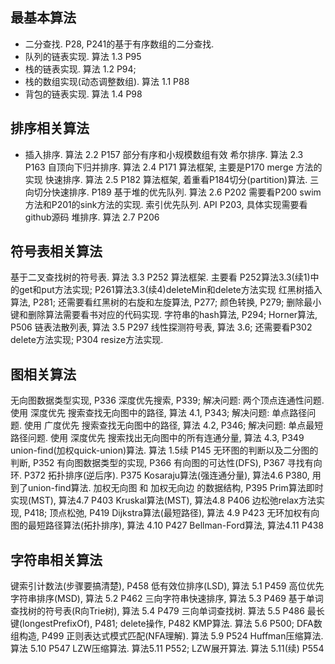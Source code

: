 
## 最基本算法
+ 二分查找. P28, P241的基于有序数组的二分查找.
+ 队列的链表实现. 算法 1.3 P95
+ 栈的链表实现. 算法 1.2 P94; 
+ 栈的数组实现(动态调整数组). 算法 1.1 P88
+ 背包的链表实现. 算法 1.4 P98
## 排序相关算法
+ 插入排序. 算法 2.2 P157 部分有序和小规模数组有效
希尔排序. 算法 2.3 P163
自顶向下归并排序. 算法 2.4 P171 算法框架, 主要是P170 merge 方法的实现
快速排序. 算法 2.5 P182 算法框架, 着重看P184切分(partition)算法.
三向切分快速排序. P189
基于堆的优先队列. 算法 2.6 P202  需要看P200 swim方法和P201的sink方法的实现.
索引优先队列. API P203, 具体实现需要看github源码
堆排序. 算法 2.7 P206
## 符号表相关算法
基于二叉查找树的符号表. 算法 3.3 P252 算法框架. 主要看 P252算法3.3(续1)中的get和put方法实现; P261算法3.3(续4)deleteMin和delete方法实现
红黑树插入算法, P281; 还需要看红黑树的右旋和左旋算法, P277; 颜色转换, P279; 删除最小键和删除算法需要看书对应的代码实现.
字符串的hash算法,  P294; Horner算法, P506
链表法散列表, 算法 3.5 P297
线性探测符号表, 算法 3.6; 还需要看P302 delete方法实现; P304 resize方法实现.
## 图相关算法
无向图数据类型实现, P336
深度优先搜索, P339; 解决问题: 两个顶点连通性问题.
使用 深度优先 搜索查找无向图中的路径, 算法 4.1, P343; 解决问题: 单点路径问题.
使用 广度优先 搜索查找无向图中的路径, 算法 4.2, P346; 解决问题: 单点最短路径问题.
使用 深度优先 搜索找出无向图中的所有连通分量, 算法 4.3, P349
union-find(加权quick-union)算法. 算法 1.5续 P145
无环图的判断以及二分图的判断, P352
有向图数据类型的实现, P366
有向图的可达性(DFS), P367
寻找有向环. P372
拓扑排序(逆后序). P375
Kosaraju算法(强连通分量), 算法4.6 P380, 用到了union-find算法.
加权无向图 和 加权无向边 的数据结构, P395
Prim算法即时实现(MST), 算法4.7 P403
Kruskal算法(MST), 算法4.8 P406
边松弛relax方法实现, P418; 顶点松弛, P419
Dijkstra算法(最短路径), 算法 4.9 P423
无环加权有向图的最短路径算法(拓扑排序), 算法 4.10 P427
Bellman-Ford算法, 算法4.11 P438
## 字符串相关算法
键索引计数法(步骤要搞清楚), P458
低有效位排序(LSD), 算法 5.1 P459
高位优先字符串排序(MSD), 算法 5.2 P462
三向字符串快速排序, 算法 5.3 P469
基于单词查找树的符号表(R向Trie树), 算法 5.4 P479
三向单词查找树. 算法 5.5 P486
最长键(longestPrefixOf), P481; delete操作, P482
KMP算法. 算法 5.6 P500; DFA数组构造, P499
正则表达式模式匹配(NFA理解). 算法 5.9 P524
Huffman压缩算法. 算法 5.10 P547
LZW压缩算法. 算法5.11 P552; LZW展开算法. 算法 5.11(续) P554